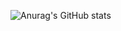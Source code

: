 
![Anurag's GitHub stats](https://github-readme-stats.vercel.app/api?username=umudik&show_icons=true)


